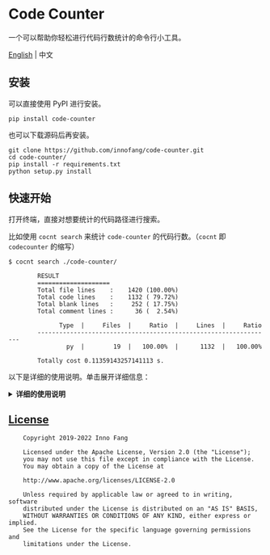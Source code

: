 # Code Counter

一个可以帮助你轻松进行代码行数统计的命令行小工具。

[English](./README.md) | 中文

## 安装

可以直接使用 PyPI 进行安装。

```shell
pip install code-counter
```

也可以下载源码后再安装。

```shell
git clone https://github.com/innofang/code-counter.git
cd code-counter/
pip install -r requirements.txt
python setup.py install
```

## 快速开始

打开终端，直接对想要统计的代码路径进行搜索。

比如使用 `cocnt search` 来统计 `code-counter` 的代码行数。（`cocnt` 即 `codecounter` 的缩写）

```shell
$ cocnt search ./code-counter/

        RESULT
        ====================
        Total file lines    :    1420 (100.00%)
        Total code lines    :    1132 ( 79.72%)
        Total blank lines   :     252 ( 17.75%)
        Total comment lines :      36 (  2.54%)

              Type  |     Files  |     Ratio  |     Lines  |     Ratio
        -----------------------------------------------------------------
                py  |        19  |   100.00%  |      1132  |   100.00%

        Totally cost 0.11359143257141113 s.
```

以下是详细的使用说明。单击展开详细信息：

<details>
<summary><b>详细的使用说明</b></summary>

- [用法](#用法)
    - [`search`](#search)
      - [直接搜索给定的路径](#直接搜索给定的路径)
      - [同时搜索多个路径](#同时搜索多个路径)
      - [展示详细搜索信息](#展示详细搜索信息)
      - [搜索特定文件后缀的代码文件](#搜索特定文件后缀的代码文件)
      - [搜索时过忽略指定的目录或文件](#搜索时过忽略指定的目录或文件)
      - [指定搜索结果的保存路径](#指定搜索结果的保存路径)
      - [可视化统计结果](#可视化统计结果)
    - [`remote`](#remote)
      - [搜索并统计远端仓库的代码](#搜索并统计远端仓库的代码)
    - [`config`](#config)
      - [显示配置信息](#显示配置信息)
      - [重置配置信息](#重置配置信息)
      - [追加配置信息](#追加配置信息)
      - [删除配置信息](#删除配置信息)
      - [更新访问令牌](#更新访问令牌)
      - [恢复默认配置](#恢复默认配置)

## 用法

`code-counter` 的帮助信息如下。 

```shell 
$ cocnt --help
usage: cocnt <command> [<args>]
These are common Code-Counter commands used in various situations:
    search     Search and count code lines for the given path(s)
    remote     Search and count the remote repository
    config     Configure Code-Counter

A command-line interface (CLI) utility that can help you easily count code and display detailed results.

positional arguments:
  command     Subcommand to run, `search` or `config`

optional arguments:
  -h, --help  show this help message and exit
  --version   show program's version number and exit
```

`code-counter` 支持 3 个子命令：[`search`](#search), [`remote`](#remote) 和 [`config`](#config)

### `search`

搜索给定的路径并统计，`cocnt search` 的帮助信息如下。

```shell
$ cocnt search --help
usage: cocnt search input_path [-h] [-v] [-g] [-o OUTPUT_PATH] [--suffix SUFFIX] [--comment COMMENT] [--ignore IGNORE]

Search and count code lines for the given path(s)

positional arguments:
  paths                 counting the code lines according to the given path(s)

optional arguments:
  -h, --help            show this help message and exit
  -v, --verbose         show verbose information
  -g, --graph           choose to whether to visualize the result
  -o OUTPUT_PATH, --output OUTPUT_PATH
                        specify an output path if you want to store the result
  --suffix SUFFIX       what code files do you want to count
  --comment COMMENT     the comment symbol, which can be judged whether the current line is a comment
  --ignore IGNORE       ignore some directories or files that you don't want to count
```

#### 直接搜索给定的路径

```shell
$ cocnt search ./code-counter/

        RESULT
        ====================
        Total file lines    :    1420 (100.00%)
        Total code lines    :    1132 ( 79.72%)
        Total blank lines   :     252 ( 17.75%)
        Total comment lines :      36 (  2.54%)

              Type  |     Files  |     Ratio  |     Lines  |     Ratio
        -----------------------------------------------------------------
                py  |        19  |   100.00%  |      1132  |   100.00%

        Totally cost 0.11359143257141113 s.
```

#### 同时搜索多个路径

你可以指定多个路径，路径用逗号隔开。比如你想同时搜索 `./Cpp`，`./Go`，`./Rust` 这几个目录下的代码文件，则可以这样写。

```shell
$ cocnt search ./Cpp,./Go,./Rust

        RESULT
        ====================
        Total file lines    :   17485 (100.00%)
        Total code lines    :   10679 ( 61.08%)
        Total blank lines   :    1704 (  9.75%)
        Total comment lines :    5102 ( 29.18%)

              Type  |     Files  |     Ratio  |     Lines  |     Ratio
        -----------------------------------------------------------------
                 c  |        29  |    14.15%  |      2683  |    25.12%
                 h  |         7  |     3.41%  |       503  |     4.71%
               cpp  |        77  |    37.56%  |      3267  |    30.59%
               hpp  |         1  |     0.49%  |       238  |     2.23%
                go  |        60  |    29.27%  |      2624  |    24.57%
                rs  |        31  |    15.12%  |      1364  |    12.77%

        Totally cost 0.0940864086151123 s.
```

`code-counter` 支持同时搜索不同目录下的路径，因此搜索路径不需要都在同一个目录下。

#### 展示详细搜索信息

搜索信息默认是不显示的。如果你比较关注搜索信息，可以在搜索时使用 `[-v --verbose]` 标志。

```shell
$ cocnt search ./code-counter/ -v

        SEARCHING
        ====================
         File Type  |     Lines  |      Code  |     Blank  |   Comment  |  File Path
        ------------------------------------------------------------------------------------------
                py  |       156  |       126  |        28  |         2  |  ./code-counter/code_counter\conf\config.py
                py  |         0  |         0  |         0  |         0  |  ./code-counter/code_counter\conf\__init__.py
                py  |       183  |       154  |        23  |         6  |  ./code-counter/code_counter\core\args.py
                py  |        86  |        68  |        13  |         5  |  ./code-counter/code_counter\core\countable\file.py
                py  |        56  |        45  |         9  |         2  |  ./code-counter/code_counter\core\countable\iterator.py
                py  |         0  |         0  |         0  |         0  |  ./code-counter/code_counter\core\countable\__init__.py
                py  |       133  |       108  |        23  |         2  |  ./code-counter/code_counter\core\counter.py
                py  |        68  |        57  |         8  |         3  |  ./code-counter/code_counter\core\visualization.py
                py  |         0  |         0  |         0  |         0  |  ./code-counter/code_counter\core\__init__.py
                py  |        45  |        35  |         8  |         2  |  ./code-counter/code_counter\tools\progress.py
                py  |        63  |        51  |        10  |         2  |  ./code-counter/code_counter\tools\request.py
                py  |         0  |         0  |         0  |         0  |  ./code-counter/code_counter\tools\__init__.py
                py  |         1  |         1  |         0  |         0  |  ./code-counter/code_counter\__init__.py
                py  |        44  |        30  |        12  |         2  |  ./code-counter/code_counter\__main__.py
                py  |        52  |        44  |         6  |         2  |  ./code-counter/setup.py
                py  |       146  |       123  |        21  |         2  |  ./code-counter/tests\test_args.py
                py  |       327  |       244  |        81  |         2  |  ./code-counter/tests\test_config.py
                py  |        33  |        26  |         5  |         2  |  ./code-counter/tests\test_remote.py
                py  |        27  |        20  |         5  |         2  |  ./code-counter/tests\test_search.py

        RESULT
        ====================
        Total file lines    :    1420 (100.00%)
        Total code lines    :    1132 ( 79.72%)
        Total blank lines   :     252 ( 17.75%)
        Total comment lines :      36 (  2.54%)

              Type  |     Files  |     Ratio  |     Lines  |     Ratio
        -----------------------------------------------------------------
                py  |        19  |   100.00%  |      1132  |   100.00%

        Totally cost 0.11509132385253906 s.

```

#### 搜索特定文件后缀的代码文件

`code-counter` 有默认的配置，默认配置中包含了常见的代码文件后缀、注释符号以及需要忽略的目录或文件名。因此在使用的时候如果没有特别的需求，可以直接使用 `cocnt search` 进行代码的统计。

如果在搜索的时候，只想统计某一些特定的代码文件的情况，那么可以使用 `--suffix` 来指定代码文件后缀。比如：

```shell
$ cocnt search ./project --suffix="cpp,java"
```

当然，在搜索时也可以指定编程语言的注释符号，这有利于更好的统计代码中注释的数量。

```shell
$ cocnt search ./project --suffix="cpp,java" --comment="//,/*,*"
```

#### 搜索时过忽略指定的目录或文件

在搜索代码文件的时候，容易统计到不想统计的代码文件或者目录，因此可以使用 `--ignore` 来指定在搜索时需要过滤的目录或者文件名。
c

一般来说，`code-counter` 的配置文件里已经包含了很多常见的默认配置，比如 `ignore` 的默认值如下所示。

```
"ignore": [
  "venv",
  ".git",
  ".idea",
  "build",
  "target",
  "node_modules",
  ".vscode",
  "dist"
]
```

因此，如果在某些情况下，要搜索的目录或文件与 `ignore` 的默认值相同，那么可以通过设置 `--ignore=""` 来置空 `ignore` 的默认值，当然这是临时的。如果想要持久化这些修改，可以参考后面介绍 [`cocnt config`](#config) 时会提及的 [`--ignore-reset` 标志](#重置配置信息)。

#### 指定搜索结果的保存路径

如果想保存统计结果，则可以通过 `[-o --output]` 标志来指定搜索结果的保存路径。如果指定了输出路径，那么输出信息将不会显示在控制台。

```shell
$ cocnt search ./code-counter -v -o result.txt

        Totally cost 0.0050046443939208984 s.
```

详细的搜索信息和结果将写入到 `./result.txt` 中。

#### 可视化统计结果

数据可视化可以提供更直观的感受，所以在搜索时可以指定 `[-g --graph]` 标志来可视化统计结果。

```shell
$ cocnt search ./miscode -g
```

除了在终端显示统计数据外，还会显示如下图的的统计图表。

![](https://cdn.jsdelivr.net/gh/innofang/jotter/source/code-counter/result.png)

### `remote`

搜索并统计远端 `Git` 仓库，`cocnt remote` 的帮助信息如下。

```shell
$ cocnt remote --help
usage: cocnt remote <repository> [-h] [-v] [-g] [-o OUTPUT_PATH] [--suffix SUFFIX] [--comment COMMENT] [--ignore IGNORE]

Search and count the remote repository with a given Github or Gitee HTTP link

positional arguments:
  repository            search and count a remote repository

optional arguments:
  -h, --help            show this help message and exit
  -v, --verbose         show verbose information
  -g, --graph           choose to whether to visualize the result
  -o OUTPUT_PATH, --output OUTPUT_PATH
                        specify an output path if you want to store the result
  --suffix SUFFIX       what code files do you want to count
  --comment COMMENT     the comment symbol, which can be judged whether the current line is a comment
  --ignore IGNORE       ignore some directories or files that you don't want to count
```

`cocnt remote` 除了支持搜索远端仓库外，其各个标志的用法与 `cocnt search` 相同。

#### 搜索并统计远端仓库的代码

给定远端仓库的 HTTPS 或 SSH 链接，`code-counter` 就可以对远端仓库进行搜索，目前支持对 `Github` 和 `Gitee` 的仓库进行访问。

由于 `Github` 和 `Gitee` 的 API 访问次数限制，因此每天只有很少的使用次数。所以我们建议用户按照提示，在初次搜索时将 `Github` 或 `Gitee` 对应的访问令牌输入到 `code-counter` 中，这样每天至少有 5000 次的使用次数。

初次访问 `Github` 仓库时，会提示用户输入 `Github` 的访问令牌，访问 `Gitee` 的仓库也是一样的。 `code-counter` 会为不同的远端仓库展示不同的提示信息。
当然你不输入访问令牌也可以使用远端搜索的功能，但是当 API 使用次数达到上限时，`code-counter` 仍然会提示用户输入访问令牌，否则当天无法继续使用。

不同远端仓库的访问令牌的生成方式：
 + `Github`: [https://github.com/settings/tokens/new](https://github.com/settings/tokens/new)
   + 只需要在 `Select scopes` 中选择 `public_repo`、，然后点击 `Generate token` 生成令牌并把令牌输入到 `code-counter` 中即可
 + `Gitee`: [https://gitee.com/profile/personal_access_tokens/new](https://gitee.com/profile/personal_access_tokens/new)
   + 只需要选择 `projects` 并点击 `提交` 就可以生成访问令牌，然后把令牌输入到 `code-counter` 中即可

当输入了正确的访问令牌后就可以正常使用了。

```shell
$ cocnt remote https://github.com/InnoFang/code-counter.git

        RESULT
        ====================
        Total file lines    :    1403 (100.00%)
        Total code lines    :     997 ( 71.06%)
        Total blank lines   :     264 ( 18.82%)
        Total comment lines :     142 ( 10.12%)

              Type  |     Files  |     Ratio  |     Lines  |     Ratio
        -----------------------------------------------------------------
                py  |        18  |   100.00%  |       997  |   100.00%

        Totally cost 37.77419900894165 s.
```

如果想随时更新访问令牌，那么可以参考后面介绍 [`cocnt config`](#config) 时会提及的 [`--github-token` 和 `--gitee-token` 标志](#更新访问令牌)。

### `config`

对 `code-counter` 进行设置，`cocnt config` 的帮助信息如下。

```shell
$ cocnt config --help
usage: cocnt config [-h] [--list] [--suffix-reset SUFFIX_RESET] [--suffix-add SUFFIX_ADD] [--comment-reset COMMENT_RESET] [--comment-add COMMENT_ADD] [--ignore-reset IGNORE_RESET] [--ignore-add IGNORE_ADD] [--restore]

configure code-counter

optional arguments:
  -h, --help            show this help message and exit
  --list                list all variables set in the config file, along with their values
  --suffix-reset SUFFIX_RESET
                        reset the 'suffix' in the config and count code lines according to this value
  --suffix-add SUFFIX_ADD
                        append new value for the 'suffix' in the config and count code lines according to this value
  --suffix-del SUFFIX_DEL
                        delete some values of the 'suffix' in the config
  --comment-reset COMMENT_RESET
                        reset the 'comment' in the config and count comment lines according to this value
  --comment-add COMMENT_ADD
                        append new value for the 'comment' in the config and count comment lines according to this value
  --comment-del COMMENT_DEL
                        delete some values of the 'comment' in the config
  --ignore-reset IGNORE_RESET
                        reset the 'ignore' in the config and ignore some files or directories according to this value
  --ignore-add IGNORE_ADD
                        append new value for the 'ignore' in the config and ignore some files or directories according to this value
  --ignore-del IGNORE_DEL
                        delete some values of the 'ignore' in the config
  --restore             restore default config
```

#### 显示配置信息

在 `config` 子命令下，指定 `--list` 来显示配置信息。`code-counter` 的默认配置如下所示。

```shell
$ cocnt config --list
{
    "suffix": [
        "c",
        "cc",
        "clj",
        "cpp",
        "cs",
        "cu",
        "cuh",
        "dart",
        "go",
        "h",
        "hpp",
        "java",
        "jl",
        "js",
        "kt",
        "lisp",
        "lua",
        "pde",
        "m",
        "php",
        "py",
        "R",
        "rb",
        "rs",
        "rust",
        "sh",
        "scala",
        "swift",
        "ts",
        "vb"
    ],
    "comment": [
        "#",
        "//",
        "/*",
        "*",
        "*/",
        ":",
        ";",
        "\"\"\"\""
    ],
    "ignore": [
        "venv",
        ".git",
        ".idea",
        "build",
        "target",
        "node_modules",
        ".vscode",
        "dist"
    ]
}
```

 + **`suffix`**: 搜索时会进行统计的代码文件后缀
 + **`comment`**: 注释符号，搜索时会判断当前行是否为注释
 + **`ignore`**: 搜索时想忽略的目录或文件

#### 重置配置信息

`code-counter` 的默认配置信息基本包含了常见的代码文件后缀、注释符号以及需要忽略的目录或文件名。但如果你认为在搜索时用不到这么多变量值，那么可以选择覆盖掉默认值。

 + `--suffix-reset` 可以覆盖掉默认的代码文件后缀
 + `--comment-reset` 可以覆盖掉默认的注释符号
 + `--ignore-reset` 可以覆盖掉默认的要忽略的目录或文件

这三个标志可以组合使用，也可以单独使用。对于每个会修改配置文件的操作都会对你进行询问，此时你可以检查要修改的内容是否正确，如果确认修改可以输入 `y`，否则输入 `n` 不执行修改。

对于要输入的多个值可以用逗号分隔，示例如下。

```shell
$ cocnt config --suffix-reset="cpp,java" --comment-reset="//,/*,*" --ignore-reset="build,target"
'suffix' will be replaced with ['cpp', 'java'] . (y/n) y
'comment' will be replaced with ['//', '/*', '*'] . (y/n) y
'ignore' will be replaced with ['build', 'target'] . (y/n) y
```

#### 追加配置信息

对于要追加配置信息的情况，可以使用以下标志：
 + `--suffix-add` 追加默认情况下的代码文件后缀
 + `--comment-add` 追加默认情况下的注释符号
 + `--ignore-add` 追加默认情况下要忽略的文件类型

这三个标志可以组合使用，也可以单独使用。对于每个会修改配置文件的操作都会对你进行询问，此时你可以检查要修改的内容是否正确，如果确认修改可以输入 `y`，否则输入 `n` 不执行修改。

对于要输入的多个值可以用逗号分隔，示例如下。

```shell
$ cocnt config --suffix-add="js,lisp" --comment-add=";" --ignore-add="node_modules"
'suffix' will be appended with ['js', 'lisp'] . (y/n) y
'comment' will be appended with [';'] . (y/n) y
'ignore' will be appended with ['node_modules'] . (y/n) y
```

#### 删除配置信息

对于配置变量值的删除，`code-counter` 提供以下标志：
 + `--suffix-del` 从默认配置中，删除不需要的代码文件后缀
 + `--comment-del` 从默认配置中，删除不需要的注释符号
 + `--ignore-del` 从默认配置中，删除不需要忽略的目录或文件名

这三个标志可以组合使用，也可以单独使用。对于每个会修改配置文件的操作都会对你进行询问，此时你可以检查要修改的内容是否正确，如果确认修改可以输入 `y`，否则输入 `n` 不执行修改。

对于要输入的多个值可以用逗号分隔，示例如下。

```shell
$ cocnt config --suffix-del="clj,lisp" --comment-del=";" --ignore-del="build,target"
'suffix' will remove ['clj', 'lisp'] . (y/n) y
'comment' will remove [';'] . (y/n) y
'ignore' will remove ['build', 'target'] . (y/n) y
```

#### 更新访问令牌

对于 `Github` 和 `Gitee` 的访问令牌的更新，`code-counter` 提供以下标志：
 + `--github-token` 更新 `Github` 的访问令牌
 + `--gitee-token` 更新 `Gitee` 的访问令牌

这两个标志可以组合使用，也可以单独使用。对于每个会修改配置文件的操作都会对你进行询问，此时你可以检查要修改的内容是否正确，如果确认修改可以输入 `y`，否则输入 `n` 不执行修改。

```shell
$ cocnt config  --github-token=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  --gitee-token=d7ca1490523aac54a38434bf96c76ff8
the old Github access token will be updated to `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` . (y/n) y
the old Gitee access token will be updated to `d7ca1490523aac54a38434bf96c76ff8` . (y/n) y
```

#### 恢复默认配置

使用 `--restore` 来恢复 `code-counter` 自带的默认配置。恢复默认配置不会重置访问令牌。

```shell
$ cocnt config --restore
The default configuration will be restored. (y/n) y
```

</details>

## [License](https://github.com/InnoFang/code-counter/blob/master/LICENSE)

        Copyright 2019-2022 Inno Fang

        Licensed under the Apache License, Version 2.0 (the "License");
        you may not use this file except in compliance with the License.
        You may obtain a copy of the License at

        http://www.apache.org/licenses/LICENSE-2.0

        Unless required by applicable law or agreed to in writing, software
        distributed under the License is distributed on an "AS IS" BASIS,
        WITHOUT WARRANTIES OR CONDITIONS OF ANY KIND, either express or implied.
        See the License for the specific language governing permissions and
        limitations under the License.
